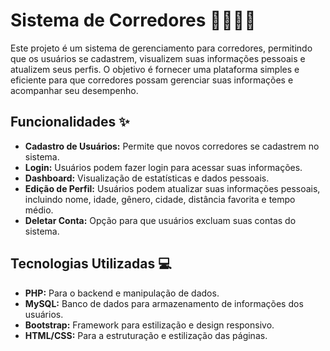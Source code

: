 # Sistema de Corredores 🏃‍♂️🏃‍♀️

Este projeto é um sistema de gerenciamento para corredores, permitindo que os usuários se cadastrem, visualizem suas informações pessoais e atualizem seus perfis. O objetivo é fornecer uma plataforma simples e eficiente para que corredores possam gerenciar suas informações e acompanhar seu desempenho.

## Funcionalidades ✨

- **Cadastro de Usuários:** Permite que novos corredores se cadastrem no sistema.
- **Login:** Usuários podem fazer login para acessar suas informações.
- **Dashboard:** Visualização de estatísticas e dados pessoais.
- **Edição de Perfil:** Usuários podem atualizar suas informações pessoais, incluindo nome, idade, gênero, cidade, distância favorita e tempo médio.
- **Deletar Conta:** Opção para que usuários excluam suas contas do sistema.

## Tecnologias Utilizadas 💻

- **PHP:** Para o backend e manipulação de dados.
- **MySQL:** Banco de dados para armazenamento de informações dos usuários.
- **Bootstrap:** Framework para estilização e design responsivo.
- **HTML/CSS:** Para a estruturação e estilização das páginas.
